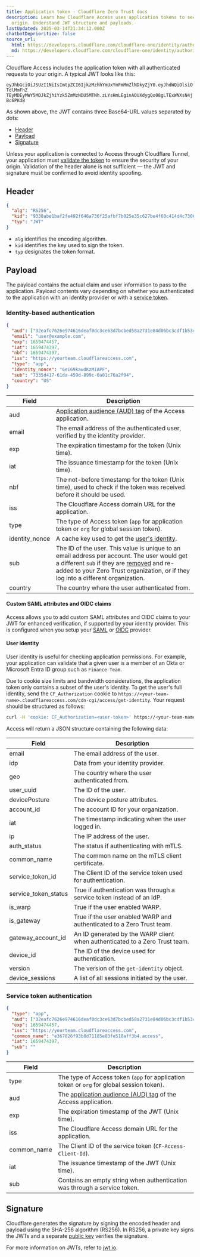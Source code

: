 ```yaml
---
title: Application token · Cloudflare Zero Trust docs
description: Learn how Cloudflare Access uses application tokens to secure your
  origin. Understand JWT structure and payloads.
lastUpdated: 2025-03-14T21:34:12.000Z
chatbotDeprioritize: false
source_url:
  html: https://developers.cloudflare.com/cloudflare-one/identity/authorization-cookie/application-token/
  md: https://developers.cloudflare.com/cloudflare-one/identity/authorization-cookie/application-token/index.md
---
```


Cloudflare Access includes the application token with all authenticated requests to your origin. A typical JWT looks like this:

`eyJhbGciOiJSUzI1NiIsImtpZCI6IjkzMzhhYmUxYmFmMmZlNDkyZjY0.eyJhdWQiOlsiOTdlMmFhZ TEyMDEyMWY5MDJkZjhiYzk5ZmMzNDU5MTNh.zLYsHmLEginAQUXdygQo08gLTExWNXsN4jBc6PKdB`

As shown above, the JWT contains three Base64-URL values separated by dots:

* [Header](#header)
* [Payload](#payload)
* [Signature](#signature)

Unless your application is connected to Access through Cloudflare Tunnel, your application must [validate the token](https://developers.cloudflare.com/cloudflare-one/identity/authorization-cookie/validating-json/) to ensure the security of your origin. Validation of the header alone is not sufficient — the JWT and signature must be confirmed to avoid identity spoofing.

## Header

```json
{
  "alg": "RS256",
  "kid": "9338abe1baf2fe492f646a736f25afbf7b025e35c627be4f60c414d4c73069b8",
  "typ": "JWT"
}
```

* `alg` identifies the encoding algorithm.
* `kid` identifies the key used to sign the token.
* `typ` designates the token format.

## Payload

The payload contains the actual claim and user information to pass to the application. Payload contents vary depending on whether you authenticated to the application with an identity provider or with a [service token](https://developers.cloudflare.com/cloudflare-one/identity/service-tokens/).

### Identity-based authentication

```json
{
  "aud": ["32eafc7626e974616deaf0dc3ce63d7bcbed58a2731e84d06bc3cdf1b53c4228"],
  "email": "user@example.com",
  "exp": 1659474457,
  "iat": 1659474397,
  "nbf": 1659474397,
  "iss": "https://yourteam.cloudflareaccess.com",
  "type": "app",
  "identity_nonce": "6ei69kawdKzMIAPF",
  "sub": "7335d417-61da-459d-899c-0a01c76a2f94",
  "country": "US"
}
```

| Field | Description |
| - | - |
| aud | [Application audience (AUD) tag](https://developers.cloudflare.com/cloudflare-one/identity/authorization-cookie/validating-json/#get-your-aud-tag) of the Access application. |
| email | The email address of the authenticated user, verified by the identity provider. |
| exp | The expiration timestamp for the token (Unix time). |
| iat | The issuance timestamp for the token (Unix time). |
| nbf | The not-before timestamp for the token (Unix time), used to check if the token was received before it should be used. |
| iss | The Cloudflare Access domain URL for the application. |
| type | The type of Access token (`app` for application token or `org` for global session token). |
| identity\_nonce | A cache key used to get the [user's identity](#user-identity). |
| sub | The ID of the user. This value is unique to an email address per account. The user would get a different `sub` if they are [removed](https://developers.cloudflare.com/cloudflare-one/identity/users/seat-management/#remove-a-user) and re-added to your Zero Trust organization, or if they log into a different organization. |
| country | The country where the user authenticated from. |

#### Custom SAML attributes and OIDC claims

Access allows you to add custom SAML attributes and OIDC claims to your JWT for enhanced verification, if supported by your identity provider. This is configured when you setup your [SAML](https://developers.cloudflare.com/cloudflare-one/identity/idp-integration/generic-saml/) or [OIDC](https://developers.cloudflare.com/cloudflare-one/identity/idp-integration/generic-oidc/) provider.

#### User identity

User identity is useful for checking application permissions. For example, your application can validate that a given user is a member of an Okta or Microsoft Entra ID group such as `Finance-Team`.

Due to cookie size limits and bandwidth considerations, the application token only contains a subset of the user's identity. To get the user's full identity, send the `CF_Authorization` cookie to `https://<your-team-name>.cloudflareaccess.com/cdn-cgi/access/get-identity`. Your request should be structured as follows:

```sh
curl -H 'cookie: CF_Authorization=<user-token>' https://<your-team-name>.cloudflareaccess.com/cdn-cgi/access/get-identity
```

Access will return a JSON structure containing the following data:

| Field | Description |
| - | - |
| email | The email address of the user. |
| idp | Data from your identity provider. |
| geo | The country where the user authenticated from. |
| user\_uuid | The ID of the user. |
| devicePosture | The device posture attributes. |
| account\_id | The account ID for your organization. |
| iat | The timestamp indicating when the user logged in. |
| ip | The IP address of the user. |
| auth\_status | The status if authenticating with mTLS. |
| common\_name | The common name on the mTLS client certificate. |
| service\_token\_id | The Client ID of the service token used for authentication. |
| service\_token\_status | True if authentication was through a service token instead of an IdP. |
| is\_warp | True if the user enabled WARP. |
| is\_gateway | True if the user enabled WARP and authenticated to a Zero Trust team. |
| gateway\_account\_id | An ID generated by the WARP client when authenticated to a Zero Trust team. |
| device\_id | The ID of the device used for authentication. |
| version | The version of the `get-identity` object. |
| device\_sessions | A list of all sessions initiated by the user. |

### Service token authentication

```json
{
  "type": "app",
  "aud": ["32eafc7626e974616deaf0dc3ce63d7bcbed58a2731e84d06bc3cdf1b53c4228"],
  "exp": 1659474457,
  "iss": "https://yourteam.cloudflareaccess.com",
  "common_name": "e367826f93b8d71185e03fe518aff3b4.access",
  "iat": 1659474397,
  "sub": ""
}
```

| Field | Description |
| - | - |
| type | The type of Access token (`app` for application token or `org` for global session token). |
| aud | The [application audience (AUD) tag](https://developers.cloudflare.com/cloudflare-one/identity/authorization-cookie/validating-json/#get-your-aud-tag) of the Access application. |
| exp | The expiration timestamp of the JWT (Unix time). |
| iss | The Cloudflare Access domain URL for the application. |
| common\_name | The Client ID of the service token (`CF-Access-Client-Id`). |
| iat | The issuance timestamp of the JWT (Unix time). |
| sub | Contains an empty string when authentication was through a service token. |

## Signature

Cloudflare generates the signature by signing the encoded header and payload using the SHA-256 algorithm (RS256). In RS256, a private key signs the JWTs and a separate [public key](https://developers.cloudflare.com/cloudflare-one/identity/authorization-cookie/validating-json/#access-signing-keys) verifies the signature.

For more information on JWTs, refer to [jwt.io](https://jwt.io/).
